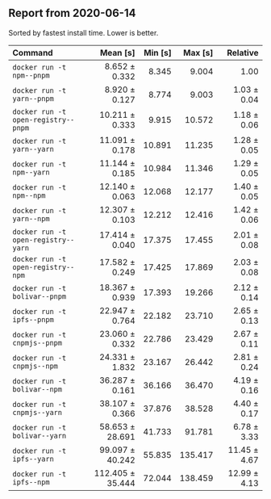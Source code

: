 ## Report from 2020-06-14

Sorted by fastest install time. Lower is better.


| Command | Mean [s] | Min [s] | Max [s] | Relative |
|:---|---:|---:|---:|---:|
| `docker run -t npm--pnpm` | 8.652 ± 0.332 | 8.345 | 9.004 | 1.00 |
| `docker run -t yarn--pnpm` | 8.920 ± 0.127 | 8.774 | 9.003 | 1.03 ± 0.04 |
| `docker run -t open-registry--pnpm` | 10.211 ± 0.333 | 9.915 | 10.572 | 1.18 ± 0.06 |
| `docker run -t yarn--yarn` | 11.091 ± 0.178 | 10.891 | 11.235 | 1.28 ± 0.05 |
| `docker run -t npm--yarn` | 11.144 ± 0.185 | 10.984 | 11.346 | 1.29 ± 0.05 |
| `docker run -t npm--npm` | 12.140 ± 0.063 | 12.068 | 12.177 | 1.40 ± 0.05 |
| `docker run -t yarn--npm` | 12.307 ± 0.103 | 12.212 | 12.416 | 1.42 ± 0.06 |
| `docker run -t open-registry--yarn` | 17.414 ± 0.040 | 17.375 | 17.455 | 2.01 ± 0.08 |
| `docker run -t open-registry--npm` | 17.582 ± 0.249 | 17.425 | 17.869 | 2.03 ± 0.08 |
| `docker run -t bolivar--pnpm` | 18.367 ± 0.939 | 17.393 | 19.266 | 2.12 ± 0.14 |
| `docker run -t ipfs--pnpm` | 22.947 ± 0.764 | 22.182 | 23.710 | 2.65 ± 0.13 |
| `docker run -t cnpmjs--pnpm` | 23.060 ± 0.332 | 22.786 | 23.429 | 2.67 ± 0.11 |
| `docker run -t cnpmjs--npm` | 24.331 ± 1.832 | 23.167 | 26.442 | 2.81 ± 0.24 |
| `docker run -t bolivar--npm` | 36.287 ± 0.161 | 36.166 | 36.470 | 4.19 ± 0.16 |
| `docker run -t cnpmjs--yarn` | 38.107 ± 0.366 | 37.876 | 38.528 | 4.40 ± 0.17 |
| `docker run -t bolivar--yarn` | 58.653 ± 28.691 | 41.733 | 91.781 | 6.78 ± 3.33 |
| `docker run -t ipfs--yarn` | 99.097 ± 40.242 | 55.835 | 135.417 | 11.45 ± 4.67 |
| `docker run -t ipfs--npm` | 112.405 ± 35.444 | 72.044 | 138.459 | 12.99 ± 4.13 |
